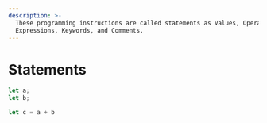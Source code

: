 ```yaml
---
description: >-
  These programming instructions are called statements as Values, Operators,
  Expressions, Keywords, and Comments.
---
```


# Statements

```javascript
let a;
let b;

let c = a + b
```

